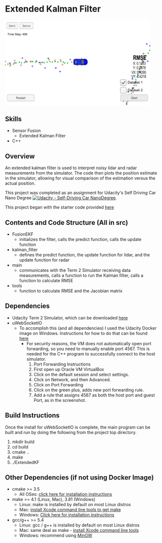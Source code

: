 # Extended Kalman Filter 

<img src="ekfImage.jpg" width="480" alt="Combined Image" />


Skills
---
* Sensor Fusion
  * Extended Kalman Filter
* C++ 


Overview
---

An extended kalman filter is used to interpret noisy lidar and radar measurements from the simulator. The code then plots the position estimate in the simulator, allowing for visual comparison of the estimation versus the actual position. 

This project was completed as an assignment for Udacity's Self Driving Car Nano Degree [![Udacity - Self-Driving Car NanoDegree](https://s3.amazonaws.com/udacity-sdc/github/shield-carnd.svg)](http://www.udacity.com/drive).

This project began with the starter code provided [here](https://github.com/udacity/CarND-Unscented-Kalman-Filter-Project.git)


Contents and Code Structure (All in src)
---

* FusionEKF
    * initializes the filter, calls the predict function, calls the update function
* kalman_filter
    * defines the predict function, the update function for lidar, and the update function for radar
* main
    * communicates with the Term 2 Simulator receiving data measurements, calls a function to run the Kalman filter, calls a function to calculate RMSE
* tools
    * function to calculate RMSE and the Jacobian matrix

Dependencies
---

* Udacity Term 2 Simulator, which can be downloaded [here](https://github.com/udacity/self-driving-car-sim/releases)
* uWebSocketIO
    * To accomplish this (and all dependencies) I used the Udacity Docker image on Windows. Instructions for how to do that can be found [here](https://discussions.udacity.com/t/getting-started-with-docker-and-windows-for-the-ekf-project-a-guide/320236)
        * For security reasons, the VM does not automatically open port forwarding, so you need to manually enable port 4567. This is needed for the C++ program to successfully connect to the host simulator.
			1. Port Forwarding Instructions
			2. First open up Oracle VM VirtualBox
			3. Click on the default session and select settings.
			4. Click on Network, and then Advanced.
			5. Click on Port Forwarding
			6. Click on the green plus, adds new port forwarding rule.
			7. Add a rule that assigns 4567 as both the host port and guest Port, as in the screenshot.


Build Instructions
---

Once the install for uWebSocketIO is complete, the main program can be built and run by doing the following from the project top directory.

1. mkdir build
2. cd build
3. cmake ..
4. make
5. ./ExtendedKF


Other Dependencies (if not using Docker Image)
---

* cmake >= 3.5
  * All OSes: [click here for installation instructions](https://cmake.org/install/)
* make >= 4.1 (Linux, Mac), 3.81 (Windows)
  * Linux: make is installed by default on most Linux distros
  * Mac: [install Xcode command line tools to get make](https://developer.apple.com/xcode/features/)
  * Windows: [Click here for installation instructions](http://gnuwin32.sourceforge.net/packages/make.htm)
* gcc/g++ >= 5.4
  * Linux: gcc / g++ is installed by default on most Linux distros
  * Mac: same deal as make - [install Xcode command line tools](https://developer.apple.com/xcode/features/)
  * Windows: recommend using [MinGW](http://www.mingw.org/)








